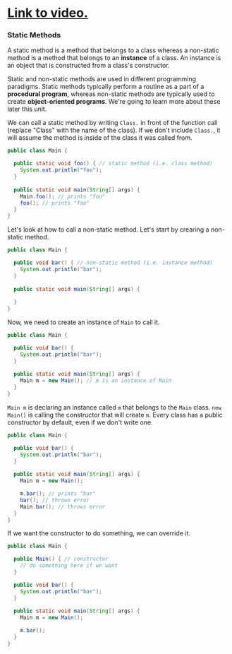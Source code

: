 # [Link to video.](https://www.youtube.com/watch?v=Fi_XNLx4cN4&list=PLVD25niNi0Bklbh7Po--kFFLXFxxoIDUJ)


### Static Methods

A static method is a method that belongs to a class whereas a non-static method is a method that belongs to an **instance** of a class. An instance is an object that is constructed from a class's constructor. 

Static and non-static methods are used in different programming paradigms. Static methods typically perform a routine as a part of a **procedural program**, whereas non-static methods are typically used to create **object-oriented programs**. We're going to learn more about these later this unit.

We can call a static method by writing `Class.` in front of the function call (replace "Class" with the name of the class). If we don't include `Class.`, it will assume the method is inside of the class it was called from.

```java
public class Main {

  public static void foo() { // static method (i.e. class method)
    System.out.println("foo");
  }
	
  public static void main(String[] args) {
    Main.foo(); // prints "foo"    
    foo(); // prints "foo"
  }
} 
```

Let's look at how to call a non-static method. Let's start by crearing a non-static method.

```java
public class Main {

  public void bar() { // non-static method (i.e. instance method)
    System.out.println("bar");
  }
  
  public static void main(String[] args) {
  
  }
} 
```

Now, we need to create an instance of `Main` to call it.

```java
public class Main {

  public void bar() { 
    System.out.println("bar");
  }
  
  public static void main(String[] args) {
    Main m = new Main(); // m is an instance of Main
  }
} 
```

`Main m` is declaring an instance called `m` that belongs to the `Main` class. `new Main()` is calling the constructor that will create `m`. Every class has a public constructor by default, even if we don't write one.


```java
public class Main {

  public void bar() { 
    System.out.println("bar");
  }
  
  public static void main(String[] args) {
    Main m = new Main();

    m.bar(); // prints "bar"
    bar(); // throws error
    Main.bar(); // throws error
  }
} 
```

If we want the constructor to do something, we can override it.


```java
public class Main {

  public Main() { // constructor
    // do something here if we want
  }

  public void bar() { 
    System.out.println("bar");
  }
  
  public static void main(String[] args) {
    Main m = new Main();

    m.bar(); 
  }
} 
```
